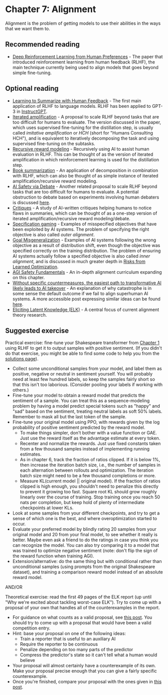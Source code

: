 # Chapter 7: Alignment

Alignment is the problem of getting models to use their abilities in the ways that we want them to.

## Recommended reading

- [Deep Reinforcement Learning from Human Preferences](https://arxiv.org/abs/1706.03741) - The paper that introduced reinforcement learning from human feedback (RLHF), the main technique currently being used to align models that goes beyond simple fine-tuning.

## Optional reading

- [Learning to Summarize with Human Feedback](https://openai.com/blog/learning-to-summarize-with-human-feedback/) - The first main application of RLHF to language models. RLHF has been applied to GPT-3 in [InstructGPT](https://openai.com/blog/instruction-following/).
- [Iterated amplification](https://openai.com/blog/amplifying-ai-training/) - A proposal to scale RLHF beyond tasks that are too difficult for humans to evaluate. The version discussed in the paper, which uses supervised fine-tuning for the distillation step, is usually called *imitative amplification* or *HCH* (short for "Humans Consulting HCH"), and is equivalent to iteratively decomposing the task and using supervised fine-tuning on the subtasks.
- [Recursive reward modeling](https://deepmindsafetyresearch.medium.com/scalable-agent-alignment-via-reward-modeling-bf4ab06dfd84) - Recursively using AI to assist human evaluation in RLHF. This can be thought of as the version of iterated amplification in which reinforcement learning is used for the distillation step.
- [Book summarization](https://openai.com/blog/summarizing-books/) - An application of decomposition in combination with RLHF, which can also be thought of as simple instance of iterated amplification/recursive reward modeling.
- [AI Safety via Debate](https://openai.com/blog/debate/) - Another related proposal to scale RLHF beyond tasks that are too difficult for humans to evaluate. A potential obstruction to debate based on experiments involving human debaters is discussed [here](https://www.alignmentforum.org/posts/PJLABqQ962hZEqhdB/debate-update-obfuscated-arguments-problem).
- [Critiques](https://openai.com/blog/critiques/) - A study of AI-written critiques helping humans to notice flaws in summaries, which can be thought of as a one-step version of iterated amplification/recursive reward modeling/debate.
- [Specification gaming](https://www.deepmind.com/blog/specification-gaming-the-flip-side-of-ai-ingenuity) - Examples of misspecified objectives that have been exploited by AI systems. The problem of specifying the right objective is also called *outer alignment*.
- [Goal Misgeneralization](https://arxiv.org/abs/2105.14111) - Examples of AI systems following the wrong objective as a result of distribution shift, even though the objective was specified correctly on the training distribution. The problem of ensuring AI systems actually follow a specified objective is also called *inner alignment*, and is discussed in much greater depth in [Risks from Learned Optimization](https://arxiv.org/abs/1906.01820).
- [AGI Safety Fundamentals](https://docs.google.com/document/d/1mTm_sT2YQx3mRXQD6J2xD2QJG1c3kHyvX8kQc_IQ0ns/edit) - An in-depth alignment curriculum expanding on this chapter.
- [Without specific countermeasures, the easiest path to transformative AI likely leads to AI takeover](https://www.alignmentforum.org/posts/pRkFkzwKZ2zfa3R6H/without-specific-countermeasures-the-easiest-path-to) - An explanation of why catastrophe is in some sense the default outcome if we fail to align superhuman AI systems. A more accessible post expressing similar ideas can be found [here](https://www.cold-takes.com/why-ai-alignment-could-be-hard-with-modern-deep-learning/).
- [Eliciting Latent Knowledge (ELK)](https://www.alignmentforum.org/posts/qHCDysDnvhteW7kRd/arc-s-first-technical-report-eliciting-latent-knowledge) - A central focus of current alignment theory research.

## Suggested exercise

Practical exercise: fine-tune your Shakespeare transformer from [Chapter 1](1-Transformers.md) using RLHF to get it to output samples with positive sentiment. (If you didn't do that exercise, you might be able to find some code to help you from the [solutions page](Solutions.md)).

- Collect some unconditional samples from your model, and label them as positive, negative or neutral in sentiment yourself. You will probably need at least few hundred labels, so keep the samples fairly short so that this isn't too laborious. (Consider pooling your labels if working with others.)
- Fine-tune your model to obtain a reward model that predicts the sentiment of a sample. You can treat this as a sequence-modeling problem by having a model predict special tokens such as "happy" and "sad" based on the sentiment, treating neutral labels as soft 50% labels. Remember to mask all but the last token of the sample.
- Fine-tune your original model using PPO, with rewards given by the log probability of positive sentiment predicted by the reward model.
    - To make things simpler, don't bother with a value function or GAE. Just use the reward itself as the advantage estimate at every token.
    - Recenter and normalize the rewards. Just use fixed constants taken from a few thousand samples instead of implementing running estimates.
    - As in chapter 6, track the fraction of ratios clipped. If it is below 1%, then increase the iteration batch size, i.e., the number of samples in each alternation between rollouts and optimization. The iteration batch size might need to be a few thousand completions or more.
    - Measure KL(current model || original model). If the fraction of ratios clipped is high enough, you shouldn't need to penalize this directly to prevent it growing too fast. Square root KL should grow roughly linearly over the course of training. Stop training once you reach 50 nats per completion, but keep hold of plenty of intermediate checkpoints at lower KLs.
- Look at some samples from your different checkpoints, and try to get a sense of which one is the best, and where overoptimization started to occur.
- Evaluate your preferred model by blindly rating 20 samples from your original model and 20 from your final model, to see whether it really is better. Maybe even ask a friend to do the ratings in case you think you can recognize the model. You can also try comparing it to a model that was trained to optimize negative sentiment (note: don't flip the sign of the reward function when training AGI).
- Extension/alternative: do the same thing but with conditional rather than unconditional samples (using prompts from the original Shakespeare dataset), and training a comparison reward model instead of an absolute reward model.

AND/OR

Theoretical exercise: read the first 49 pages of the ELK report (up until "Why we're excited about tackling worst-case ELK"). Try to come up with a proposal of your own that handles all of the counterexamples in the report.

- For guidance on what counts as a valid proposal, see [this post](https://www.alignmentforum.org/posts/QEYWkRoCn4fZxXQAY/prizes-for-elk-proposals). You should try to come up with a proposal that would have been a valid competition entry.
- Hint: base your proposal on one of the following ideas:
    - Train a reporter that is useful to an auxiliary AI
    - Require the reporter to be continuous
    - Penalize depending on too many parts of the predictor
    - Compress the predictor's state so it can't tell what a human would believe
- Your proposal will almost certainly have a counterexample of its own. Make your proposal precise enough that you can give a fairly specific counterexample.
- Once you're finished, compare your proposal with the ones given in [this post](https://www.alignmentforum.org/posts/zjMKpSB2Xccn9qi5t/elk-prize-results).
